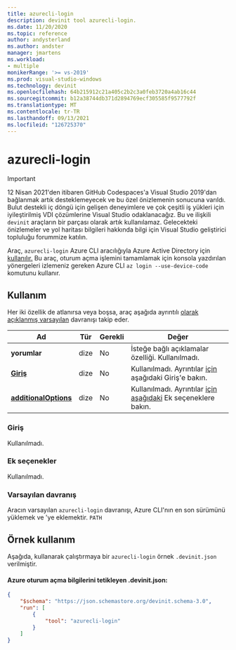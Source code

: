 ```yaml
---
title: azurecli-login
description: devinit tool azurecli-login.
ms.date: 11/20/2020
ms.topic: reference
author: andysterland
ms.author: andster
manager: jmartens
ms.workload:
- multiple
monikerRange: '>= vs-2019'
ms.prod: visual-studio-windows
ms.technology: devinit
ms.openlocfilehash: 64b215912c21a405c2b2c3a0feb3720a4ab16c44
ms.sourcegitcommit: b12a38744db371d2894769ecf305585f9577792f
ms.translationtype: MT
ms.contentlocale: tr-TR
ms.lasthandoff: 09/13/2021
ms.locfileid: "126725370"
---
```

# <a name="azurecli-login"></a>azurecli-login

> [!IMPORTANT]
> 12 Nisan 2021'den itibaren GitHub Codespaces'a Visual Studio 2019'dan bağlanmak artık desteklemeyecek ve bu özel önizlemenin sonucuna varıldı. Bulut destekli iç döngü için gelişen deneyimlere ve çok çeşitli iş yükleri için iyileştirilmiş VDI çözümlerine Visual Studio odaklanacağız. Bu ve ilişkili `devinit` araçların bir parçası olarak artık kullanılamaz. Gelecekteki önizlemeler ve yol haritası bilgileri hakkında bilgi için Visual Studio geliştirici topluluğu forummize katılın.

Araç, `azurecli-login` Azure CLI aracılığıyla Azure Active Directory için [kullanılır.](/cli/azure/authenticate-azure-cli?preserve-view=true&view=azure-cli-latest) Bu araç, oturum açma işlemini tamamlamak için konsola yazdırılan yönergeleri izlemeniz gereken Azure CLI `az login --use-device-code` komutunu kullanır.

## <a name="usage"></a>Kullanım

Her iki özellik de atlanırsa veya boşsa, araç aşağıda ayrıntılı [olarak açıklanmış varsayılan](#default-behavior) davranışı takip eder.

| Ad                                             | Tür   | Gerekli | Değer                                                                          |
|--------------------------------------------------|--------|----------|--------------------------------------------------------------------------------|
| **yorumlar**                                     | dize | No       | İsteğe bağlı açıklamalar özelliği. Kullanılmadı.                                          |
| [**Giriş**](#input)                              | dize | No       | Kullanılmadı. Ayrıntılar [için](#input) aşağıdaki Giriş'e bakın.                               |
| [**additionalOptions**](#additional-options)     | dize | No       | Kullanılmadı. Ayrıntılar [için aşağıdaki](#additional-options) Ek seçeneklere bakın.     |

### <a name="input"></a>Giriş

Kullanılmadı.

### <a name="additional-options"></a>Ek seçenekler

Kullanılmadı.

### <a name="default-behavior"></a>Varsayılan davranış

Aracın varsayılan `azurecli-login` davranışı, Azure CLI'nın en son sürümünü yüklemek ve 'ye eklemektir. `PATH`

## <a name="example-usage"></a>Örnek kullanım
Aşağıda, kullanarak çalıştırmaya bir `azurecli-login` örnek `.devinit.json` verilmiştir.

#### <a name="devinitjson-that-will-trigger-azure-login"></a>Azure oturum açma bilgilerini tetikleyen .devinit.json:

```json
{
    "$schema": "https://json.schemastore.org/devinit.schema-3.0",
    "run": [
        {
            "tool": "azurecli-login"
        }
    ]
}
```